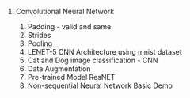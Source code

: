 
<ol>
<li>Convolutional Neural Network
</li>
        <ol>
           <li>Padding - valid and same</li>
           <li>Strides</li>
           <li>Pooling</li>
           <li>LENET-5 CNN Architecture using mnist dataset</li>
           <li>Cat and Dog image classification - CNN </li>
           <li>Data Augmentation</li>
           <li>Pre-trained Model ResNET </li>
           <li>Non-sequential Neural Network Basic Demo</li>
        </ol>
</ol>

